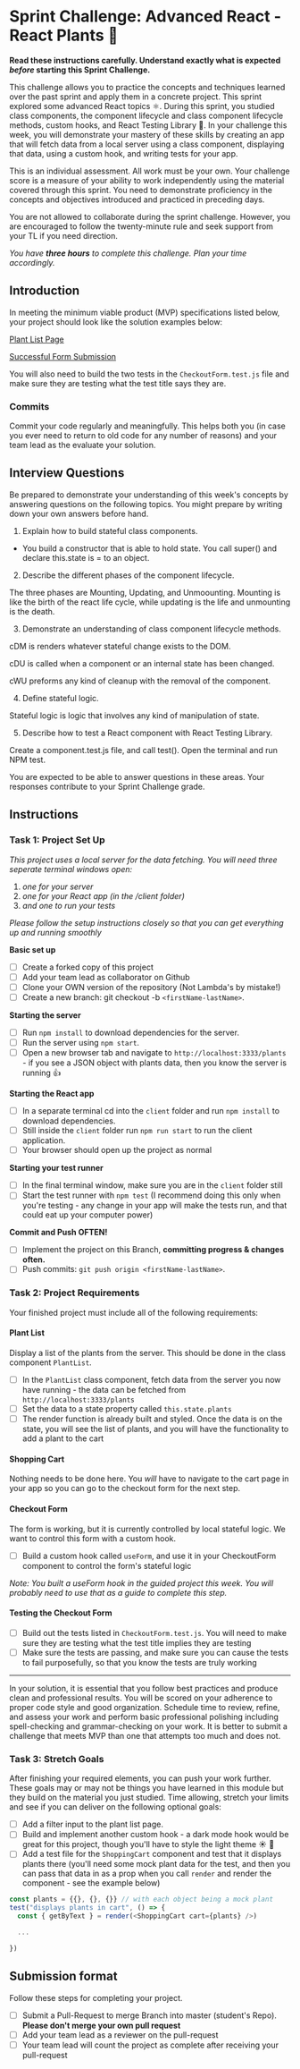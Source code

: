 # Sprint Challenge: Advanced React - React Plants 🌿

**Read these instructions carefully. Understand exactly what is expected _before_ starting this Sprint Challenge.**

This challenge allows you to practice the concepts and techniques learned over the past sprint and apply them in a concrete project. This sprint explored some advanced React topics ⚛️. During this sprint, you studied class components, the component lifecycle and class component lifecycle methods, custom hooks, and React Testing Library 🐙. In your challenge this week, you will demonstrate your mastery of these skills by creating an app that will fetch data from a local server using a class component, displaying that data, using a custom hook, and writing tests for your app.

This is an individual assessment. All work must be your own. Your challenge score is a measure of your ability to work independently using the material covered through this sprint. You need to demonstrate proficiency in the concepts and objectives introduced and practiced in preceding days.

You are not allowed to collaborate during the sprint challenge. However, you are encouraged to follow the twenty-minute rule and seek support from your TL if you need direction.

_You have **three hours** to complete this challenge. Plan your time accordingly._

## Introduction

In meeting the minimum viable product (MVP) specifications listed below, your project should look like the solution examples below:

[Plant List Page](https://tk-assets.lambdaschool.com/88008802-846c-46bb-8cf8-11ace219e2bf_ScreenShot2020-04-30at12.39.22PM.png)

[Successful Form Submission](https://tk-assets.lambdaschool.com/90ebefd4-ee0f-4b1c-884c-1336ce87441d_ScreenShot2020-04-30at12.40.56PM.png)

You will also need to build the two tests in the `CheckoutForm.test.js` file and make sure they are testing what the test title says they are.

### Commits

Commit your code regularly and meaningfully. This helps both you (in case you ever need to return to old code for any number of reasons) and your team lead as the evaluate your solution.

## Interview Questions

Be prepared to demonstrate your understanding of this week's concepts by answering questions on the following topics. You might prepare by writing down your own answers before hand.

1. Explain how to build stateful class components.

- You build a constructor that is able to hold state. You call super() and declare this.state is = to an object.

2. Describe the different phases of the component lifecycle.

The three phases are Mounting, Updating, and Unmoounting. Mounting is like the birth of the react life cycle, while updating is the life and unmounting is the death.

3. Demonstrate an understanding of class component lifecycle methods.

cDM is renders whatever stateful change exists to the DOM. 

cDU is called when a component or an internal state has been changed.

cWU preforms any kind of cleanup with the removal of the component.

4. Define stateful logic.

Stateful logic is logic that involves any kind of manipulation of state.

5. Describe how to test a React component with React Testing Library.

Create a component.test.js file, and call test(). Open the terminal and run NPM test.

You are expected to be able to answer questions in these areas. Your responses contribute to your Sprint Challenge grade.

## Instructions

### Task 1: Project Set Up

_This project uses a local server for the data fetching. You will need three seperate terminal windows open:_

1. _one for your server_
2. _one for your React app (in the /client folder)_
3. _and one to run your tests_

_Please follow the setup instructions closely so that you can get everything up and running smoothly_

**Basic set up**

- [ ] Create a forked copy of this project
- [ ] Add your team lead as collaborator on Github
- [ ] Clone your OWN version of the repository (Not Lambda's by mistake!)
- [ ] Create a new branch: git checkout -b `<firstName-lastName>`.

**Starting the server**

- [ ] Run `npm install` to download dependencies for the server.
- [ ] Run the server using `npm start`.
- [ ] Open a new browser tab and navigate to `http://localhost:3333/plants` - if you see a JSON object with plants data, then you know the server is running 👍

**Starting the React app**

- [ ] In a separate terminal cd into the `client` folder and run `npm install` to download dependencies.
- [ ] Still inside the `client` folder run `npm run start` to run the client application.
- [ ] Your browser should open up the project as normal

**Starting your test runner**

- [ ] In the final terminal window, make sure you are in the `client` folder still
- [ ] Start the test runner with `npm test` (I recommend doing this only when you're testing - any change in your app will make the tests run, and that could eat up your computer power)

**Commit and Push OFTEN!**

- [ ] Implement the project on this Branch, **committing progress & changes often.**
- [ ] Push commits: `git push origin <firstName-lastName>`.

### Task 2: Project Requirements

Your finished project must include all of the following requirements:

#### Plant List

Display a list of the plants from the server. This should be done in the class component `PlantList`.

- [ ] In the `PlantList` class component, fetch data from the server you now have running - the data can be fetched from `http://localhost:3333/plants`
- [ ] Set the data to a state property called `this.state.plants`
- [ ] The render function is already built and styled. Once the data is on the state, you will see the list of plants, and you will have the functionality to add a plant to the cart

#### Shopping Cart

Nothing needs to be done here. You _will_ have to navigate to the cart page in your app so you can go to the checkout form for the next step.

#### Checkout Form

The form is working, but it is currently controlled by local stateful logic. We want to control this form with a custom hook.

- [ ] Build a custom hook called `useForm`, and use it in your CheckoutForm component to control the form's stateful logic

_Note: You built a useForm hook in the guided project this week. You will probably need to use that as a guide to complete this step._

#### Testing the Checkout Form

- [ ] Build out the tests listed in `CheckoutForm.test.js`. You will need to make sure they are testing what the test title implies they are testing
- [ ] Make sure the tests are passing, and make sure you can cause the tests to fail purposefully, so that you know the tests are truly working

<hr/>
In your solution, it is essential that you follow best practices and produce clean and professional results. You will be scored on your adherence to proper code style and good organization. Schedule time to review, refine, and assess your work and perform basic professional polishing including spell-checking and grammar-checking on your work. It is better to submit a challenge that meets MVP than one that attempts too much and does not.

### Task 3: Stretch Goals

After finishing your required elements, you can push your work further. These goals may or may not be things you have learned in this module but they build on the material you just studied. Time allowing, stretch your limits and see if you can deliver on the following optional goals:

- [ ] Add a filter input to the plant list page.
- [ ] Build and implement another custom hook - a dark mode hook would be great for this project, though you'll have to style the light theme ☀️ 🌙
- [ ] Add a test file for the `ShoppingCart` component and test that it displays plants there (you'll need some mock plant data for the test, and then you can pass that data in as a prop when you call `render` and render the component - see the example below)

```js
const plants = {{}, {}, {}} // with each object being a mock plant
test("displays plants in cart", () => {
  const { getByText } = render(<ShoppingCart cart={plants} />)

  ...

})
```

## Submission format

Follow these steps for completing your project.

- [ ] Submit a Pull-Request to merge <firstName-lastName> Branch into master (student's Repo). **Please don't merge your own pull request**
- [ ] Add your team lead as a reviewer on the pull-request
- [ ] Your team lead will count the project as complete after receiving your pull-request
